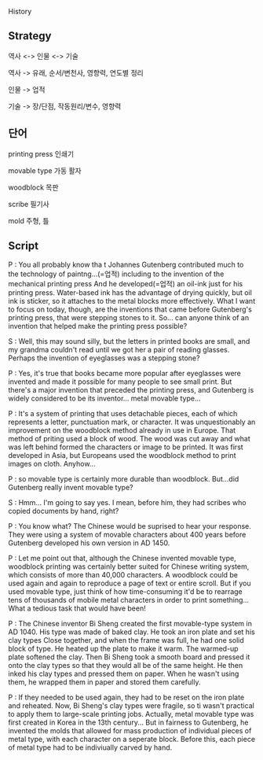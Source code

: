 History

## Strategy

역사 <-> 인물 <-> 기술

역사 -> 유래, 순서/변천사, 영향력, 연도별 정리

인물 -> 업적

기술 -> 장/단점, 작동원리/변수, 영향력

## 단어

printing press 인쇄기

movable type 가동 활자

woodblock 목판

scribe 필기사

mold 주형, 틀

## Script

P : You all probably know tha t Johannes Gutenberg contributed much to the technology of paintng...(=업적) including to the invention of the mechanical printing press And he developed(=업적) an oil-ink just for his printing press. Water-based ink has the advantage of drying quickly, but oil ink is sticker, so it attaches to the metal blocks more effectively. What I want to focus on today, though, are the inventions that came before Gutenberg's printing press, that were stepping stones to it. So... can anyone think of an invention that helped make the printing press possible?

S : Well, this may sound silly, but the letters in printed books are small, and my grandma couldn't read until we got her a pair of reading glasses. Perhaps the invention of eyeglasses was a stepping stone?

P : Yes, it's true that books became more popular after eyeglasses were invented and made it possible for many people to see small print. But there's a major invention that preceded the printing press, and Gutenberg is widely considered to be its inventor... metal movable type...

P : It's a system of printing that uses detachable pieces, each of which represents a letter, punctuation mark, or character. It was unquestionably an improvement on the woodblock method already in use in Europe. That method of priting used a block of wood. The wood was cut away and what was left behind formed the characters or image to be printed. It was first developed in Asia, but Europeans used the woodblock method to print images on cloth. Anyhow...

P : so movable type is certainly more durable than woodblock. But...did Gutenberg really invent movable type?

S : Hmm... I'm going to say yes. I mean, before him, they had scribes who copied documents by hand, right?

P : You know what? The Chinese would be suprised to hear your response. They were using a system of movable characters about 400 years before Gutenberg developed his own version in AD 1450.

P : Let me point out that, although the Chinese invented movable type, woodblock printing was certainly better suited for Chinese writing system, which consists of more than 40,000 characters. A woodblock could be used again and again to reproduce a page of text or entire scroll. But if you used movable type, just think of how time-consuming it'd be to rearrage tens of thousands of mobile metal characters in order to print something... What a tedious task that would have been!

P : The Chinese inventor Bi Sheng created the first movable-type system in AD 1040. His type was made of baked clay. He took an iron plate and set his clay types Close together, and when the frame was full, he had one solid block of type. He heated up the plate to make it warm. The warmed-up plate softened the clay. Then Bi Sheng took a smooth board and pressed it onto the clay types so that they would all be of the same height. He then inked his clay types and pressed them on paper. When he wasn't using them, he wrapped them in paper and stored them carefully.

P : If they needed to be used again, they had to be reset on the iron plate and reheated. Now, Bi Sheng's clay types were fragile, so ti wasn't practical to apply them to large-scale printing jobs. Actually, metal movable type was first created in Korea in the 13th century... But in fairness to Gutenberg, he invented the molds that allowed for mass production of individual pieces of metal type, with each character on a seperate block. Before this, each piece of metal type had to be indiviually carved by hand.